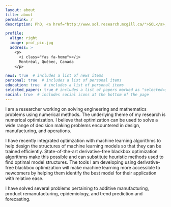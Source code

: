 ```yaml
---
layout: about
title: about
permalink: /
description: PhD, <a href="http://www.sol.research.mcgill.ca/">SOL</a>, McGill University | <a href="https://diro.umontreal.ca/english/our-departement/about-the-department/">DIRO</a>, Université de Montréal

profile:
  align: right
  image: prof_pic.jpg
  address: >
    <p>
      <i class="fas fa-home"></i> 
      Montréal, Québec, Canada
    </p>

news: true  # includes a list of news items
personal: true  # includes a list of personal items
education: true  # includes a list of personal items
selected_papers: true # includes a list of papers marked as "selected={true}"
social: true  # includes social icons at the bottom of the page
---
```


I am a researcher working on solving engineering and mathematics problems using numerical methods. The underlying theme of my research is numerical optimization. I believe that optimization can be used to solve a wide range of decision making problems encountered in design, manufacturing, and operations. 

I have recently integrated optimzation with machine learning algorithms to help design the structures of machine learning models so that they can be trained efficiently. State-of-the-art derivative-free blackbox optimization algorithms make this possible and can substitute heuristic methods used to find optimal model structures. The tools I am developing using derivative-free blackbox optimization will make machine learning more accessible to newcomers by helping them identify the best model for their application with relative ease.

I have solved several problems pertaining to additive manufacturing, product remanufacturing, epidemiology, and trend prediction and forecasting.